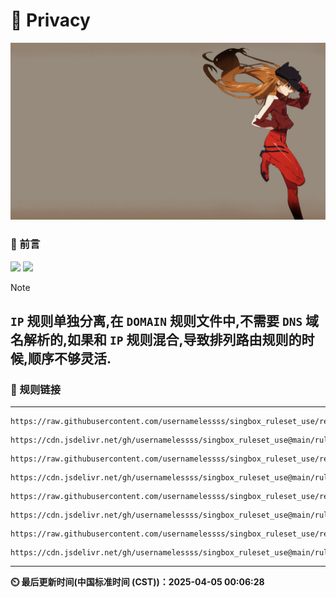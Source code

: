 
# 🧸 Privacy
![](https://raw.githubusercontent.com/usernamelessss/picture-bed/main/images/202504042256831.jpg)
### 📣 前言
![](https://shields.io/badge/-移除重复规则-ff69b4) ![](https://shields.io/badge/-IP&nbsp;规则单独存放不与&nbsp;DOMAIN&nbsp;等混合-green)
> [!NOTE]
**`IP` 规则单独分离,在 `DOMAIN` 规则文件中,不需要 `DNS` 域名解析的,如果和 `IP` 规则混合,导致排列路由规则的时候,顺序不够灵活.**
---

###  🔗 规则链接
---

```url
https://raw.githubusercontent.com/usernamelessss/singbox_ruleset_use/refs/heads/main/rule/Privacy/Privacy_IP.json
```

```url
https://cdn.jsdelivr.net/gh/usernamelessss/singbox_ruleset_use@main/rule/Privacy/Privacy_IP.json
```

```url
https://raw.githubusercontent.com/usernamelessss/singbox_ruleset_use/refs/heads/main/rule/Privacy/Privacy_IP.srs
```

```url
https://cdn.jsdelivr.net/gh/usernamelessss/singbox_ruleset_use@main/rule/Privacy/Privacy_IP.srs
```

```url
https://raw.githubusercontent.com/usernamelessss/singbox_ruleset_use/refs/heads/main/rule/Privacy/Privacy_No_IP.json
```

```url
https://cdn.jsdelivr.net/gh/usernamelessss/singbox_ruleset_use@main/rule/Privacy/Privacy_No_IP.json
```

```url
https://raw.githubusercontent.com/usernamelessss/singbox_ruleset_use/refs/heads/main/rule/Privacy/Privacy_No_IP.srs
```

```url
https://cdn.jsdelivr.net/gh/usernamelessss/singbox_ruleset_use@main/rule/Privacy/Privacy_No_IP.srs
```

---
**⏲️ 最后更新时间(中国标准时间 (CST))：2025-04-05 00:06:28**